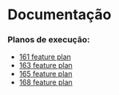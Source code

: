 # Documentação

### Planos de execução:





<!-- A lista abaixo será gerada automaticamente -->
- [161 feature plan](pr/161_feature_plan.md)
- [163 feature plan](pr/163_feature_plan.md)
- [165 feature plan](pr/165_feature_plan.md)
- [168 feature plan](pr/168_feature_plan.md)
